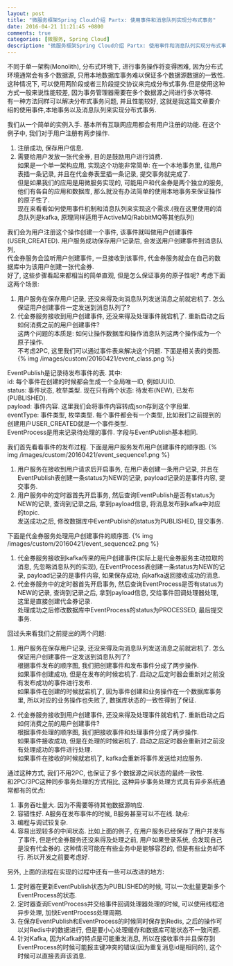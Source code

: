 ```yaml
---
layout: post
title: "微服务框架Spring Cloud介绍 Partx: 使用事件和消息队列实现分布式事务"
date: 2016-04-21 11:21:45 +0800
comments: true
categories: [微服务, Spring Cloud]
description: "微服务框架Spring Cloud介绍 Partx: 使用事件和消息队列实现分布式事务"
---
```


不同于单一架构(Monolith), 分布式环境下, 进行事务操作将变得困难, 因为分布式环境通常会有多个数据源, 只用本地数据库事务难以保证多个数据源数据的一致性.  
这种情况下, 可以使用两阶段或者三阶段提交协议来完成分布式事务.但是使用这种方式一般来说性能较差, 因为事务管理器需要在多个数据源之间进行多次等待.  
有一种方法同样可以解决分布式事务问题, 并且性能较好, 这就是我这篇文章要介绍的使用事件,本地事务以及消息队列来实现分布式事务.  

我们从一个简单的实例入手. 基本所有互联网应用都会有用户注册的功能. 在这个例子中, 我们对于用户注册有两步操作.  
1. 注册成功, 保存用户信息.  
2. 需要给用户发放一张代金券, 目的是鼓励用户进行消费.  
如果是一个单一架构应用, 实现这个功能非常简单: 在一个本地事务里, 往用户表插一条记录, 并且在代金券表里插一条记录, 提交事务就完成了.  
但是如果我们的应用是用微服务实现的, 可能用户和代金券是两个独立的服务, 他们有各自的应用和数据库, 那么就没有办法简单的使用本地事务来保证操作的原子性了.  
现在来看看如何使用事件机制和消息队列来实现这个需求.(我在这里使用的消息队列是kafka, 原理同样适用于ActiveMQ/RabbitMQ等其他队列)  

我们会为用户注册这个操作创建一个事件, 该事件就叫做用户创建事件(USER_CREATED). 用户服务成功保存用户记录后, 会发送用户创建事件到消息队列,  
代金券服务会监听用户创建事件, 一旦接收到该事件, 代金券服务就会在自己的数据库中为该用户创建一张代金券.  
好了, 这些步骤看起来都相当的简单直观, 但是怎么保证事务的原子性呢? 考虑下面这两个场景:  
1. 用户服务在保存用户记录, 还没来得及向消息队列发送消息之前就宕机了. 怎么保证用户创建事件一定发送到消息队列了?  
2. 代金券服务接收到用户创建事件, 还没来得及处理事件就宕机了. 重新启动之后如何消费之前的用户创建事件?  
这两个问题的本质是: 如何让操作数据库和操作消息队列这两个操作成为一个原子操作.  
不考虑2PC, 这里我们可以通过事件表来解决这个问题. 下面是相关表的类图.
{% img /images/custom/20160421/event_class.png %}

EventPublish是记录待发布事件的表. 其中:  
id: 每个事件在创建的时候都会生成一个全局唯一ID, 例如UUID.  
status: 事件状态, 枚举类型. 现在只有两个状态: 待发布(NEW), 已发布(PUBLISHED).  
payload: 事件内容. 这里我们会将事件内容转成json存到这个字段里.  
eventType: 事件类型, 枚举类型. 每个事件都会有一个类型, 比如我们之前提到的创建用户USER_CREATED就是一个事件类型.  
EventProcess是用来记录待处理的事件. 字段与EventPublish基本相同.  

我们首先看看事件的发布过程. 下面是用户服务发布用户创建事件的顺序图.
{% img /images/custom/20160421/event_sequence1.png %}

1. 用户服务在接收到用户请求后开启事务, 在用户表创建一条用户记录, 并且在EventPublish表创建一条status为NEW的记录, payload记录的是事件内容, 提交事务.  
2. 用户服务中的定时器首先开启事务, 然后查询EventPublish是否有status为NEW的记录, 查询到记录之后, 拿到payload信息, 将消息发布到kafka中对应的topic.  
发送成功之后, 修改数据库中EventPublish的status为PUBLISHED, 提交事务.

下面是代金券服务处理用户创建事件的顺序图.
{% img /images/custom/20160421/event_sequence2.png %}

1. 代金券服务接收到kafka传来的用户创建事件(实际上是代金券服务主动拉取的消息, 先忽略消息队列的实现), 在EventProcess表创建一条status为NEW的记录, payload记录的是事件内容,
如果保存成功, 向kafka返回接收成功的消息.  
2. 代金券服务中的定时器首先开启事务, 然后查询EventProcess是否有status为NEW的记录, 查询到记录之后, 拿到payload信息, 交给事件回调处理器处理, 这里是直接创建代金券记录.  
处理成功之后修改数据库中EventProcess的status为PROCESSED, 最后提交事务.  

回过头来看我们之前提出的两个问题:  
1. 用户服务在保存用户记录, 还没来得及向消息队列发送消息之前就宕机了. 怎么保证用户创建事件一定发送到消息队列了?  
根据事件发布的顺序图, 我们把创建事件和发布事件分成了两步操作.  
如果事件创建成功, 但是在发布的时候宕机了. 启动之后定时器会重新对之前没有发布成功的事件进行发布.  
如果事件在创建的时候就宕机了, 因为事件创建和业务操作在一个数据库事务里, 所以对应的业务操作也失败了, 数据库状态的一致性得到了保证.  

2. 代金券服务接收到用户创建事件, 还没来得及处理事件就宕机了. 重新启动之后如何消费之前的用户创建事件?  
根据事件处理的顺序图, 我们把接收事件和处理事件分成了两步操作.  
如果事件接收成功, 但是在处理的时候宕机了. 启动之后定时器会重新对之前没有处理成功的事件进行处理.  
如果事件在接收的时候就宕机了, kafka会重新将事件发送给对应服务.  

通过这种方式, 我们不用2PC, 也保证了多个数据源之间状态的最终一致性.  
和2PC/3PC这种同步事务处理的方式相比, 这种异步事务处理方式具有异步系统通常都有的优点:  
1. 事务吞吐量大. 因为不需要等待其他数据源响应.
2. 容错性好. A服务在发布事件的时候, B服务甚至可以不在线.
缺点:
1. 编程与调试较复杂.
2. 容易出现较多的中间状态. 比如上面的例子, 在用户服务已经保存了用户并发布了事件, 但是代金券服务还没来得及处理之前,
用户如果登录系统, 会发现自己是没有代金券的. 这种情况可能在有些业务中是能够容忍的, 但是有些业务却不行. 所以开发之前要考虑好.  

另外, 上面的流程在实现的过程中还有一些可以改进的地方:  
1. 定时器在更新EventPublish状态为PUBLISHED的时候, 可以一次批量更新多个EventProcess的状态.
2. 定时器查询EventProcess并交给事件回调处理器处理的时候, 可以使用线程池异步处理, 加快EventProcess处理周期.
3. 在保存EventPublish和EventProcess的时候同时保存到Redis, 之后的操作可以对Redis中的数据进行, 但是要小心处理缓存和数据库可能状态不一致问题.
4. 针对Kafka, 因为Kafka的特点是可能重发消息, 所以在接收事件并且保存到EventProcess的时候可能报主键冲突的错误(因为重复消息id是相同的), 这个时候可以直接丢弃该消息.

